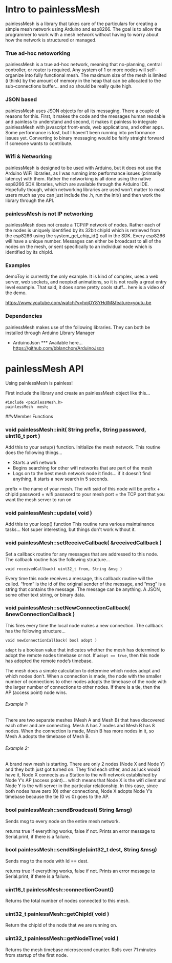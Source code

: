 # Intro to painlessMesh

painlessMesh is a library that takes care of the particulars for creating a simple mesh network using Arduino and esp8266.  The goal is to allow the programmer to work with a mesh network without having to worry about how the network is structured or managed.  

### True ad-hoc netoworking

painlessMesh is a true ad-hoc network, meaning that no-planning, central controller, or router is required.  Any system of 1 or more nodes will self-organize into fully functional mesh.  The maximum size of the mesh is limited (i think) by the amount of memory in the heap that can be allocated to the sub-connections buffer… and so should be really quite high.

### JSON based

painlessMesh uses JSON objects for all its messaging.  There a couple of reasons for this.  First, it makes the code and the messages human readable and painless to understand and second, it makes it painless to integrate painlessMesh with javascript front-ends, web applications, and other apps.  Some performance is lost, but I haven’t been running into performance issues yet.  Converting to binary messaging would be fairly straight forward if someone wants to contribute.

### Wifi & Networking

painlessMesh is designed to be used with Arduino, but it does not use the Arduino WiFi libraries, as I was running into performance issues (primarily latency) with them.  Rather the networking is all done using the native esp8266 SDK libraries, which are available through the Arduino IDE.  Hopefully though, which networking libraries are used won’t matter to most users much as you can just include the .h, run the init() and then work the library through the API.

### painlessMesh is not IP networking

painlessMesh does not create a TCP/IP network of nodes. Rather each of the nodes is uniquely identified by its 32bit chipId which is retrieved from the esp8266 using the system_get_chip_id() call in the SDK.  Every esp8266 will have a unique number.  Messages can either be broadcast to all of the nodes on the mesh, or sent specifically to an individual node which is identified by its chipId.

### Examples

demoToy is currently the only example.  It is kind of complex, uses a web server, web sockets, and neopixel animations, so it is not really a great entry level example.  That said, it does some pretty cools stuff… here is a video of the demo.

https://www.youtube.com/watch?v=hqjOY8YHdlM&feature=youtu.be

### Dependencies

painlessMesh makes use of the following libraries. They can both be installed through Arduino Library Manager
- ArduinoJson *** Available here... https://github.com/bblanchon/ArduinoJson

# painlessMesh API

Using painlessMesh is painless!

First include the library and create an painlessMesh object like this…

```
#include <painlessMesh.h>
painlessMesh  mesh;
```

##vMember Functions

### void painlessMesh::init( String prefix, String password, uint16_t port )

Add this to your setup() function.
Initialize the mesh network.  This routine does the following things…
- Starts a wifi network
- Begins searching for other wifi networks that are part of the mesh
- Logs on to the best mesh network node it finds… if it doesn’t find anything, it starts a new search in 5 seconds.

prefix = the name of your mesh.  The wifi ssid of this node will be prefix + chipId
password = wifi password to your mesh
port = the TCP port that you want the mesh server to run on

### void painlessMesh::update( void )

Add this to your loop() function
This routine runs various maintainance tasks... Not super interesting, but things don't work without it.


### void painlessMesh::setReceiveCallback( &receivedCallback )

Set a callback routine for any messages that are addressed to this node.  The callback routine has the following structure…

`void receivedCallback( uint32_t from, String &msg )`

Every time this node receives a message, this callback routine will the called.  “from” is the id of the original sender of the message, and “msg” is a string that contains the message.  The message can be anything.  A JSON, some other text string, or binary data.


### void painlessMesh::setNewConnectionCallback( &newConnectionCallback )

This fires every time the local node makes a new connection.   The callback has the following structure…

`void newConnectionCallback( bool adopt )`

`adopt` is a boolean value that indicates whether the mesh has determined to adopt the remote nodes timebase or not.  If `adopt == true`, then this node has adopted the remote node’s timebase.

The mesh does a simple calculation to determine which nodes adopt and which nodes don’t.  When a connection is made, the node with the smaller number of connections to other nodes adopts the timebase of the node with the larger number of connections to other nodes.  If there is a tie, then the AP (access point) node wins.

###### Example 1:

There are two separate meshes (Mesh A and Mesh B) that have discovered each other and are connecting.  Mesh A has 7 nodes and Mesh B has 8 nodes.  When the connection is made, Mesh B has more nodes in it, so Mesh A adopts the timebase of Mesh B.

###### Example 2:

A brand new mesh is starting.  There are only 2 nodes (Node X and Node Y) and they both just got turned on.  They find each other, and as luck would have it, Node X connects as a Station to the wifi network established by Node Y’s AP (access point)… which means that Node X is the wifi client and Node Y is the wifi server in the particular relationship.  In this case, since both nodes have zero (0) other connections, Node X adopts Node Y’s timebase because the tie (0 vs 0) goes to the AP. 

### bool painlessMesh::sendBroadcast( String &msg)

Sends msg to every node on the entire mesh network.

returns true if everything works, false if not.  Prints an error message to Serial.print, if there is a failure.

### bool painlessMesh::sendSingle(uint32_t dest, String &msg)

Sends msg to the node with Id == dest.

returns true if everything works, false if not.  Prints an error message to Serial.print, if there is a failure.

### uint16_t painlessMesh::connectionCount()

Returns the total number of nodes connected to this mesh.

### uint32_t painlessMesh::getChipId( void )

Return the chipId of the node that we are running on.

### uint32_t painlessMesh::getNodeTime( void )

Returns the mesh timebase microsecond counter.  Rolls over 71 minutes from startup of the first node.
